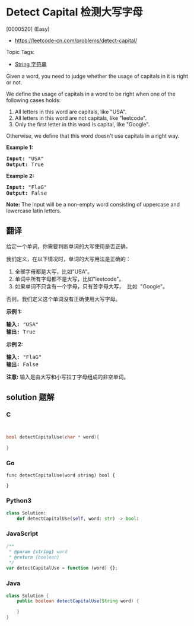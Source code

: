 # Detect Capital 检测大写字母

[0000520] (Easy)

- https://leetcode-cn.com/problems/detect-capital/

Topic Tags:

- [String 字符串](https://leetcode-cn.com/tag/string/)

Given a word, you need to judge whether the usage of capitals in it is right or not.

We define the usage of capitals in a word to be right when one of the following cases holds:

1.  All letters in this word are capitals, like "USA".
2.  All letters in this word are not capitals, like "leetcode".
3.  Only the first letter in this word is capital, like "Google".

Otherwise, we define that this word doesn't use capitals in a right way.

**Example 1:**

<pre><b>Input:</b> "USA"
<b>Output:</b> True
</pre>

**Example 2:**

<pre><b>Input:</b> "FlaG"
<b>Output:</b> False
</pre>

**Note:** The input will be a non-empty word consisting of uppercase and lowercase latin letters.

## 翻译

给定一个单词，你需要判断单词的大写使用是否正确。

我们定义，在以下情况时，单词的大写用法是正确的：

1.  全部字母都是大写，比如"USA"。
2.  单词中所有字母都不是大写，比如"leetcode"。
3.  如果单词不只含有一个字母，只有首字母大写，  比如  "Google"。

否则，我们定义这个单词没有正确使用大写字母。

**示例 1:**

<pre><strong>输入:</strong> "USA"
<strong>输出:</strong> True
</pre>

**示例 2:**

<pre><strong>输入:</strong> "FlaG"
<strong>输出:</strong> False
</pre>

**注意:** 输入是由大写和小写拉丁字母组成的非空单词。

## solution 题解

### C

```c


bool detectCapitalUse(char * word){

}


```

### Go

```golang
func detectCapitalUse(word string) bool {

}
```

### Python3

```python
class Solution:
    def detectCapitalUse(self, word: str) -> bool:

```

### JavaScript

```javascript
/**
 * @param {string} word
 * @return {boolean}
 */
var detectCapitalUse = function (word) {};
```

### Java

```java
class Solution {
    public boolean detectCapitalUse(String word) {

    }
}
```

